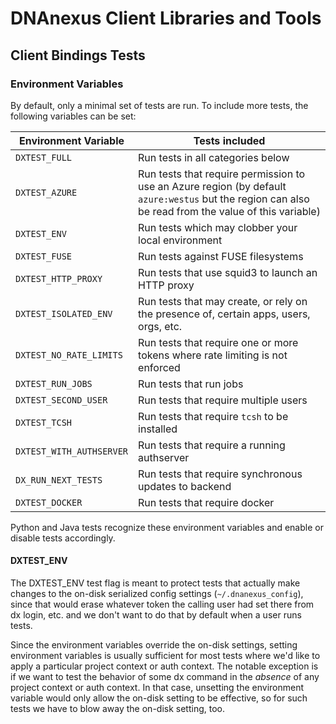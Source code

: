 # DNAnexus Client Libraries and Tools

## Client Bindings Tests

### Environment Variables

By default, only a minimal set of tests are run.  To include more
tests, the following variables can be set:

Environment Variable         | Tests included
-----------------------------|---------------
`DXTEST_FULL`                | Run tests in all categories below
`DXTEST_AZURE`               | Run tests that require permission to use an Azure region (by default `azure:westus` but the region can also be read from the value of this variable)
`DXTEST_ENV`                 | Run tests which may clobber your local environment
`DXTEST_FUSE`                | Run tests against FUSE filesystems
`DXTEST_HTTP_PROXY`          | Run tests that use squid3 to launch an HTTP proxy
`DXTEST_ISOLATED_ENV`        | Run tests that may create, or rely on the presence of, certain apps, users, orgs, etc.
`DXTEST_NO_RATE_LIMITS`      | Run tests that require one or more tokens where rate limiting is not enforced
`DXTEST_RUN_JOBS`            | Run tests that run jobs
`DXTEST_SECOND_USER`         | Run tests that require multiple users
`DXTEST_TCSH`                | Run tests that require `tcsh` to be installed
`DXTEST_WITH_AUTHSERVER`     | Run tests that require a running authserver
`DX_RUN_NEXT_TESTS`          | Run tests that require synchronous updates to backend
`DXTEST_DOCKER`              | Run tests that require docker

Python and Java tests recognize these environment variables and enable or
disable tests accordingly.

#### DXTEST_ENV

The DXTEST_ENV test flag is meant to protect tests that actually make changes
to the on-disk serialized config settings (`~/.dnanexus_config`), since that
would erase whatever token the calling user had set there from dx login,
etc. and we don't want to do that by default when a user runs tests.

Since the environment variables override the on-disk settings, setting
environment variables is usually sufficient for most tests where we'd like to
apply a particular project context or auth context. The notable exception is if
we want to test the behavior of some dx command in the *absence* of any project
context or auth context. In that case, unsetting the environment variable would
only allow the on-disk setting to be effective, so for such tests we have to
blow away the on-disk setting, too.
